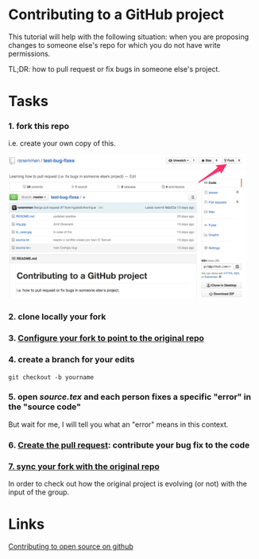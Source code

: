 Contributing to a GitHub project 
============

This tutorial will help with the following situation: when you are proposing changes to someone else's repo for which you do not have write permissions.

TL;DR: how to pull request or fix bugs in someone else's project.

# Tasks

### 1. fork this repo

i.e. create your own copy of this.

<img src="fork.jpg" width="480px" />

### 2. clone locally your fork

### 3. [Configure your fork to point to the original repo](https://help.github.com/articles/configuring-a-remote-for-a-fork/)

### 4. create a branch for your edits

```
git checkout -b yourname
```

### 5. open *source.tex* and each person fixes a specific "error" in the "source code"

But wait for me, I will tell you what an "error" means in this context. 

### 6. [Create the pull request](https://help.github.com/articles/creating-a-pull-request/): contribute your bug fix to the code

### [7. sync your fork with the original repo](https://help.github.com/articles/syncing-a-fork/)

In order to check out how the original project is evolving (or not) with the input of the group.

# Links

[Contributing to open source on github](https://guides.github.com/activities/contributing-to-open-source/)
